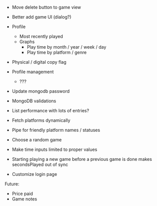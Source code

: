 - Move delete button to game view

- Better add game UI (dialog?)

- Profile
  - Most recently played
  - Graphs
    - Play time by month / year / week / day
    - Play time by platform / genre
- Physical / digital copy flag
- Profile management
  - ???
- Update mongodb password
- MongoDB validations
- List performance with lots of entries?
- Fetch platforms dynamically
- Pipe for friendly platform names / statuses
- Choose a random game
- Make time inputs limited to proper values
- Starting playing a new game before a previous game is done makes secondsPlayed out of sync
- Customize login page

Future:

- Price paid
- Game notes